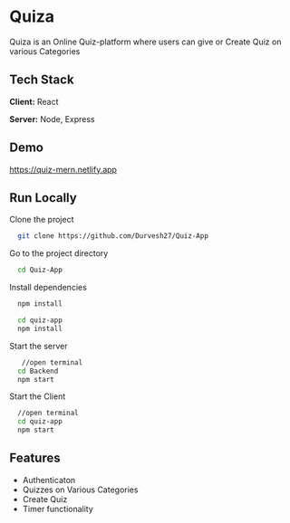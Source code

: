 

# Quiza

Quiza is an Online Quiz-platform where users can give or Create Quiz on various Categories





## Tech Stack

**Client:** React

**Server:** Node, Express


## Demo

 https://quiz-mern.netlify.app


## Run Locally

Clone the project

```bash
  git clone https://github.com/Durvesh27/Quiz-App
```

Go to the project directory

```bash
  cd Quiz-App
```

Install dependencies

```bash
  npm install
```
```bash
  cd quiz-app
  npm install
```

Start the server

```bash
   //open terminal
  cd Backend
  npm start
```
Start the Client

```bash
  //open terminal
  cd quiz-app
  npm start
```

## Features

- Authenticaton
- Quizzes on Various Categories
- Create Quiz
- Timer functionality
